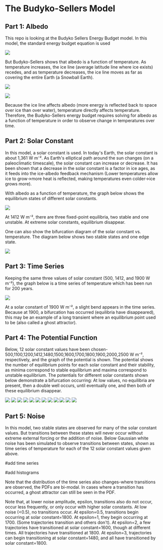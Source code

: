 # The Budyko-Sellers Model

## Part 1: Albedo
This repo is looking at the Budyko Sellers Energy Budget model. In this model, the standard energy budget equation is used

<p>
  <img src="https://github.com/amethystaurora-robo/simulation_practice/blob/main/linear_energy_balance.png">
</p>

But Budyko-Sellers shows that albedo is a function of temperature. As temperature increases, the ice line (average latitude line where ice exists) recedes, and as temperature decreases, the ice line moves as far as covering the entire Earth (a Snowball Earth).

<p>
  <img src="https://github.com/amethystaurora-robo/simulation_practice/blob/main/iceline.png">
</p>
<p>
  <img src="https://github.com/amethystaurora-robo/simulation_practice/blob/main/albedo.png">
</p>

Because the ice line affects albedo (more energy is reflected back to space over ice than over water), temperature directly affects temperature. Therefore, the Budyko-Sellers energy budget requires solving for albedo as a function of temperature in order to observe change in temperatures over time.

## Part 2: Solar Constant

In this model, a solar constant is used. In today's Earth, the solar constant is about 1,361 W m⁻². As Earth's elliptical path around the sun changes (on a paleoclimatic timescale), the solar constant can increase or decrease. It has been shown that a decrease in the solar constant is a factor in ice ages, as it feeds into the ice-albedo feedback mechanism (Lower temperatures allow ice to grow->more heat is reflected, making temperatures even colder->ice grows more).

With albedo as a function of temperature, the graph below shows the equilibrium states of different solar constants. 

<p>
  <img src="https://github.com/amethystaurora-robo/simulation_practice/blob/main/energy_budget.png">
</p>

At 1412 W m⁻², there are three fixed-point equilibria, two stable and one unstable. At extreme solar constants, equilibrium disappear.

One can also show the bifurcation diagram of the solar constant vs. temperature. The diagram below shows two stable states and one edge state.

<p>
  <img src="https://github.com/amethystaurora-robo/simulation_practice/blob/main/bifurcation_diagram.png">
</p>

## Part 3: Time Series

Keeping the same three values of solar constant (500, 1412, and 1900 W m⁻²), the graph below is a time series of temperature which has been run for 200 years. 

<p>
  <img src="https://github.com/amethystaurora-robo/simulation_practice/blob/main/temperature_over_time.png">
</p>

At a solar constant of 1900 W m⁻², a slight bend appears in the time series. Because at 1900, a bifurcation has occurred (equilibria have disappeared), this may be an example of a long transient where an equilibrium point used to be (also called a ghost attractor).

## Part 4: The Potential Function

Below, 12 solar constant values have been chosen-500,1100,1200,1412,1480,1500,1600,1700,1800,1900,2000,2500 W m⁻², respectively, and the graph of the potential is shown. The potential shows the number of equilibrium points for each solar constant and their stability, as minima correspond to stable equilibrium and maxima correspond to unstable equilibrium. The potentials for different solar constants shown below demonstrate a bifurcation occurring: At low values, no equilibria are present, then a double well occurs, until eventually one, and then both of these equilibrium disappear.

<p>
  <img src="https://github.com/amethystaurora-robo/simulation_practice/blob/main/potential_S0_500.png">
  <img src="https://github.com/amethystaurora-robo/simulation_practice/blob/main/potential_S0_1100.png">
  <img src="https://github.com/amethystaurora-robo/simulation_practice/blob/main/potential_S0_1200.png">
  <img src="https://github.com/amethystaurora-robo/simulation_practice/blob/main/potential_S0_1412.png">
  <img src="https://github.com/amethystaurora-robo/simulation_practice/blob/main/potential_S0_1480.png">
  <img src="https://github.com/amethystaurora-robo/simulation_practice/blob/main/potential_S0_1500.png">
  <img src="https://github.com/amethystaurora-robo/simulation_practice/blob/main/potential_S0_1600.png">
  <img src="https://github.com/amethystaurora-robo/simulation_practice/blob/main/potential_S0_1700.png">
  <img src="https://github.com/amethystaurora-robo/simulation_practice/blob/main/potential_S0_1800.png">
  <img src="https://github.com/amethystaurora-robo/simulation_practice/blob/main/potential_S0_1900.png">
  <img src="https://github.com/amethystaurora-robo/simulation_practice/blob/main/potential_S0_2000.png">
  <img src="https://github.com/amethystaurora-robo/simulation_practice/blob/main/potential_S0_2500.png">
</p>

## Part 5: Noise

In this model, two stable states are observed for many of the solar constant values. But transitions between these states will never occur without extreme external forcing or the addition of noise. Below Gaussian white noise has been simulated to observe transitions between states, shown as time series of temperature for each of the 12 solar constant values given above. 

#add time series

#add histograms

Note that the distribution of the time series also changes-where transitions are observed, the PDFs are bi-modal. In cases where a transition has occurred, a ghost attractor can still be seen in the PDF.

Note that, at lower noise amplitude, epsilon, transitions also do not occur, occur less frequently, or only occur with higher solar constants. At low noise (<0.5), no transitions occur. At epsilon=0.5, transitions begin occurring at solar constant=1800. At epsilon=1, they begin occurring at 1700. (Some trajectories transition and others don't). At epsilon=2, a few trajectories have transitioned at solar constant=1600, though at different times. All trajectories have transitioned at 1800. At epsilon=3, trajectories can begin transitioning at solar constant=1480, and all have transitioned by solar constant=1800.
